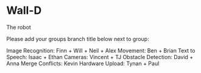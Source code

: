 # Wall-D
The robot

Please add your groups branch title below next to group:

Image Recognition: Finn + Will + Neil + Alex
Movement: Ben + Brian
Text to Speech: Isaac + Ethan
Cameras: Vincent + TJ
Obstacle Detection: David + Anna
Merge Conflicts: Kevin
Hardware Upload: Tynan + Paul
